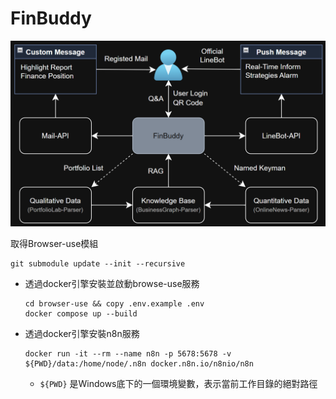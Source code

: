 # FinBuddy

![](https://github.com/MarkovChenITRI/FinBuddy/blob/main/assets/images/FinBuddy_Framework.png)


取得Browser-use模組
```
git submodule update --init --recursive

```

* 透過docker引擎安裝並啟動browse-use服務
    ```
    cd browser-use && copy .env.example .env
    docker compose up --build
    ```
    
* 透過docker引擎安裝n8n服務
    ```
    docker run -it --rm --name n8n -p 5678:5678 -v ${PWD}/data:/home/node/.n8n docker.n8n.io/n8nio/n8n
    ```
    * `${PWD}` 是Windows底下的一個環境變數，表示當前工作目錄的絕對路徑
